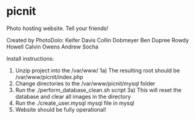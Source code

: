 picnit
======

Photo hosting website. Tell your friends!


Created by PhotoDolo:
Keifer Davis
Collin Dobmeyer
Ben Dupree
Rowdy Howell
Calvin Owens
Andrew Socha

Install instructions:
1) Unzip project into the /var/www/
	1a) The resulting root should be /var/www/picnit/index.php
2) Change directories to the /var/www/picnit/mysql folder
3) Run the ./perform_database_clean.sh script
	3a) This will reset the database and clear all images in the directory
4) Run the ./create_user.mysql mysql file in mysql
5) Website should be fully operational!
